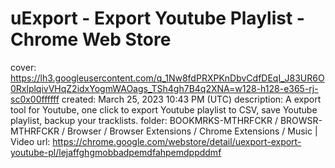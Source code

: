 # uExport - Export Youtube Playlist - Chrome Web Store

cover: https://lh3.googleusercontent.com/q_1Nw8fdPRXPKnDbvCdfDEqI_J83UR6O0RxlplqivVHqZ2idxYogmWAOags_TSh4gh7B4q2XNA=w128-h128-e365-rj-sc0x00ffffff
created: March 25, 2023 10:43 PM (UTC)
description: A export tool for Youtube, one click to export Youtube playlist to CSV, save Youtube playlist, backup your tracklists.
folder: BOOKMRKS-MTHRFCKR / BROWSR-MTHRFCKR / Browser / Browser Extensions / Chrome Extensions / Music | Video
url: https://chrome.google.com/webstore/detail/uexport-export-youtube-pl/lejaffghgmobbadpemdfahpemdppddmf